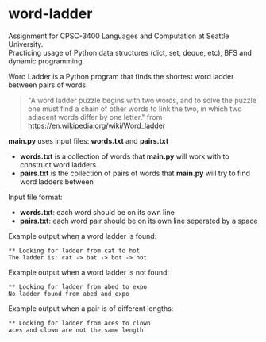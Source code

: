 # word-ladder
Assignment for CPSC-3400 Languages and Computation at Seattle University.  
Practicing usage of Python data structures (dict, set, deque, etc), BFS and dynamic programming.

Word Ladder is a Python program that finds the shortest word ladder between pairs of words.
> "A word ladder puzzle begins with two words, and to solve the puzzle one must find a chain of other words to link the two, in which two adjacent words differ by one letter." from https://en.wikipedia.org/wiki/Word_ladder

**main.py** uses input files: **words.txt** and **pairs.txt**
* **words.txt** is a collection of words that **main.py** will work with to construct word ladders
* **pairs.txt** is the collection of pairs of words that **main.py** will try to find word ladders between

Input file format:
* **words.txt**: each word should be on its own line
* **pairs.txt**: each word pair should be on its own line seperated by a space

Example output when a word ladder is found:
```
** Looking for ladder from cat to hot
The ladder is: cat -> bat -> bot -> hot
```
Example output when a word ladder is not found:
```
** Looking for ladder from abed to expo
No ladder found from abed and expo
```
Example output when a pair is of different lengths:
```
** Looking for ladder from aces to clown
aces and clown are not the same length
```
